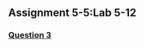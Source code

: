 
## Assignment 5-5:Lab 5-12


### [Question 3](https://nimbus-screenshots.s3.amazonaws.com/s/177175c899d91b7ef34b88732d223be4.png)



